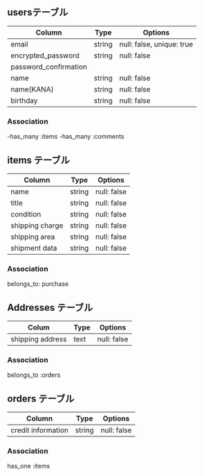 ## usersテーブル

| Column                | Type   | Options                   |
| --------------------- | ------ | ------------------------- |
| email                 | string | null: false, unique: true |
| encrypted_password    | string | null: false               |
| password_confirmation |
| name                  | string | null: false               |
| name(KANA)            | string | null: false               |
| birthday              | string | null: false               |

### Association

-has_many :items
-has_many :comments

## items テーブル
| Column             | Type       | Options                        |
| ------------------ | ---------- | ------------------------------ |
| name               | string     | null: false                    |
| title              | string     | null: false                    |
| condition          | string     | null: false                    |
| shipping charge    | string     | null: false                    |
| shipping area      | string     | null: false                    |
| shipment data      | string     | null: false                    | 

### Association
belongs_to: purchase

## Addresses テーブル
| Colum                 | Type      | Options                        |
| --------------------- | --------- | ------------------------------ |
| shipping address      | text      | null: false                    |

### Association
belongs_to :orders

## orders テーブル
| Column             | Type       | Options                        |
| ------------------ | ---------- | ------------------------------ |
| credit information | string     | null: false                    |

### Association
has_one :items
